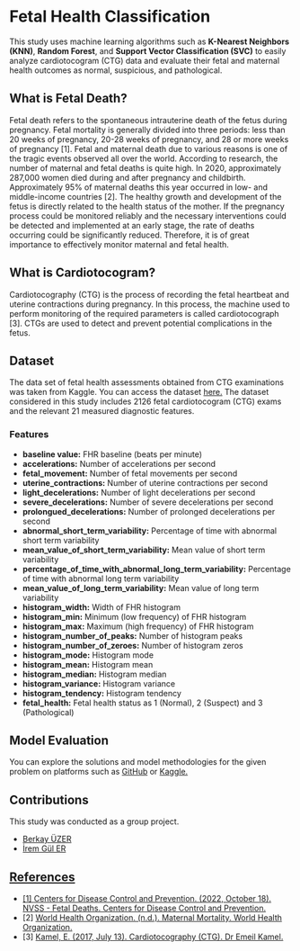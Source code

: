# Fetal Health Classification
This study uses machine learning algorithms such as <strong>K-Nearest Neighbors (KNN)</strong>, <strong>Random Forest</strong>, and <strong>Support Vector Classification (SVC)</strong> to easily analyze cardiotocogram (CTG) data and evaluate their fetal and maternal health outcomes as normal, suspicious, and pathological.

<h2>What is Fetal Death?</h2>
Fetal death refers to the spontaneous intrauterine death of the fetus during pregnancy. Fetal mortality is generally divided into three periods: less than 20 weeks of pregnancy, 20-28 weeks of pregnancy, and 28 or more weeks of pregnancy [1]. Fetal and maternal death due to various reasons is one of the tragic events observed all over the world. According to research, the number of maternal and fetal deaths is quite high. In 2020, approximately 287,000 women died during and after pregnancy and childbirth. Approximately 95% of maternal deaths this year occurred in low- and middle-income countries [2]. The healthy growth and development of the fetus is directly related to the health status of the mother. If the pregnancy process could be monitored reliably and the necessary interventions could be detected and implemented at an early stage, the rate of deaths occurring could be significantly reduced. Therefore, it is of great importance to effectively monitor maternal and fetal health.

<h2>What is Cardiotocogram?</h2>
Cardiotocography (CTG) is the process of recording the fetal heartbeat and uterine contractions during pregnancy. In this process, the machine used to perform monitoring of the required parameters is called cardiotocograph [3]. CTGs are used to detect and prevent potential complications in the fetus.

<h2>Dataset</h2>
The data set of fetal health assessments obtained from CTG examinations was taken from Kaggle. You can access the dataset <a href="https://www.kaggle.com/datasets/andrewmvd/fetal-health-classification/data">here.</a> The dataset considered in this study includes 2126 fetal cardiotocogram (CTG) exams and the relevant 21 measured diagnostic features.

<h3>Features</h3>
<ul>
  <li><strong>baseline value:</strong> FHR baseline (beats per minute)</li>
  <li><strong>accelerations:</strong> Number of accelerations per second</li>
  <li><strong>fetal_movement:</strong> Number of fetal movements per second</li>
  <li><strong>uterine_contractions:</strong> Number of uterine contractions per second</li>
  <li><strong>light_decelerations:</strong> Number of light decelerations per second</li>
  <li><strong>severe_decelerations:</strong> Number of severe decelerations per second</li>
  <li><strong>prolongued_decelerations:</strong> Number of prolonged decelerations per second</li>
  <li><strong>abnormal_short_term_variability:</strong> Percentage of time with abnormal short term variability</li>
  <li><strong>mean_value_of_short_term_variability:</strong> Mean value of short term variability</li>
  <li><strong>percentage_of_time_with_abnormal_long_term_variability:</strong> Percentage of time with abnormal long term variability</li>
  <li><strong>mean_value_of_long_term_variability:</strong> Mean value of long term variability</li>
  <li><strong>histogram_width:</strong> Width of FHR histogram</li>
  <li><strong>histogram_min:</strong> Minimum (low frequency) of FHR histogram</li>
  <li><strong>histogram_max:</strong> Maximum (high frequency) of FHR histogram</li>
  <li><strong>histogram_number_of_peaks:</strong> Number of histogram peaks</li>
  <li><strong>histogram_number_of_zeroes:</strong> Number of histogram zeros</li>
  <li><strong>histogram_mode:</strong> Histogram mode</li>
  <li><strong>histogram_mean:</strong> Histogram mean</li>
  <li><strong>histogram_median:</strong> Histogram median</li>
  <li><strong>histogram_variance:</strong> Histogram variance</li>
  <li><strong>histogram_tendency:</strong> Histogram tendency</li>
  <li><strong>fetal_health:</strong> Fetal health status as 1 (Normal), 2 (Suspect) and 3 (Pathological)</li>
</ul>

<h2>Model Evaluation</h2>
You can explore the solutions and model methodologies for the given problem on platforms such as <a href="https://github.com/berkayuzer/Fetal-Health-Classification/blob/main/fetal-health-classification.ipynb">GitHub</a> or <a href="https://www.kaggle.com/code/berkayuzer/fetal-health-classification-96-45-accuracy">Kaggle.</a>
    
<h2>Contributions</h2>
This study was conducted as a group project.
<ul>
  <li><a href="https://github.com/berkayuzer">Berkay ÜZER</a></li>
  <li><a href="https://github.com/erirem">İrem Gül ER</li>
</ul>

<h2>References</h2>
<ul>
<li>[1] <a href="https://www.cdc.gov/nchs/nvss/fetal_death.htm">Centers for Disease Control and Prevention. (2022, October 18). NVSS - Fetal Deaths. Centers for Disease Control and Prevention.</a></li>
<li>[2] <a href="https://www.who.int/news-room/fact-sheets/detail/maternal-mortality">World Health Organization. (n.d.). Maternal Mortality. World Health Organization.</a></li>
<li>[3] <a href="https://www.dremeilkamel.com.au/patient-resources/obstetrics/cardiotocography/">Kamel, E. (2017, July 13). Cardiotocography (CTG). Dr Emeil Kamel.</a></li>
</ul>


